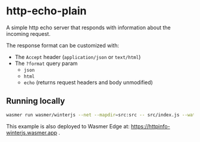 # http-echo-plain

A simple http echo server that responds with information about the incoming
request.

The response format can be customized with:

* The `Accept` header (`application/json` or `text/html`)
* The `?format` query param
  - `json`
  - `html`
  - `echo` (returns request headers and body unmodified)

## Running locally

```bash
wasmer run wasmer/winterjs --net --mapdir=src:src -- src/index.js --watch
```

This example is also deployed to Wasmer Edge at: https://httpinfo-winterjs.wasmer.app .
